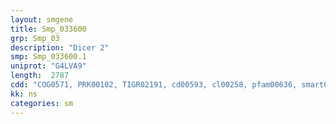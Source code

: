 ```yaml
---
layout: smgene
title: Smp_033600
grp: Smp_03
description: "Dicer 2"
smp: Smp_033600.1
uniprot: "G4LVA9"
length:  2787
cdd: "COG0571, PRK00102, TIGR02191, cd00593, cl00258, pfam00636, smart00535"
kk: ns
categories: sm
---
```

